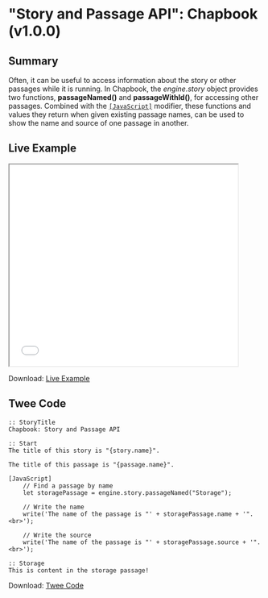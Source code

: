 # "Story and Passage API": Chapbook (v1.0.0)

## Summary

Often, it can be useful to access information about the story or other passages while it is running. In Chapbook, the *engine.story* object provides two functions, **passageNamed()** and
**passageWithId()**, for accessing other passages. Combined with the [`[JavaScript]`](https://klembot.github.io/chapbook/guide/advanced/using-javascript-in-passages.html) modifier, these functions and values they return when given existing passage names, can be used to show the name and source of one passage in another.

## Live Example

<section>
<iframe src="chapbook_storyandpassage_example.html" height=400 width=90%></iframe>

Download: <a href="chapbook_storyandpassage_example.html" target="_blank">Live Example</a>
</section>

## Twee Code

```twee
:: StoryTitle
Chapbook: Story and Passage API

:: Start
The title of this story is "{story.name}".

The title of this passage is "{passage.name}".

[JavaScript]
	// Find a passage by name
	let storagePassage = engine.story.passageNamed("Storage");
	
	// Write the name
	write('The name of the passage is "' + storagePassage.name + '".<br>');
	
	// Write the source
	write('The name of the passage is "' + storagePassage.source + '".<br>');

:: Storage
This is content in the storage passage!

```

Download: <a href="chapbook_storyandpassage_twee.txt" target="_blank">Twee Code</a>
